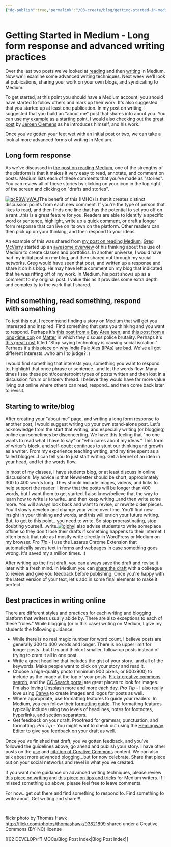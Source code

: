 ```yaml
---
{"dg-publish":true,"permalink":"/03-create/blog/getting-started-in-medium-long-form-response-and-advanced-writing-practices/","title":"Getting Started in Medium: Long form response and advanced writing practices","tags":["blogging","medium","online-content-construction","writing"]}
---
```


# Getting Started in Medium - Long form response and advanced writing practices

Over the last two posts we've looked at [reading](https://medium.com/@wiobyrne/getting-started-in-medium-reading-annotating-commenting-and-recommending-757f43be83ee#.p2cgqed9r) and then [writing](https://medium.com/the-slackerati/getting-started-in-medium-drafting-writing-and-publishing-58c7321e5eff) in Medium. Now we'll examine some advanced writing techniques. Next week we'll look at publications, sharing your work on your own blogs, and syndicating to Medium.

To get started, at this point you should have a Medium account, you should have started to follow others and mark up their work. It's also suggested that you started up at least one publication. In my post on writing, I suggested that you build an "about me" post that shares info about you. You can use [my example](https://medium.com/@wiobyrne/about-me-24a63f26e391#.oelysvlac) as a starting point. I would also checking out the [great post](https://medium.com/@jeroencl/about-me-love-to-collaborate-online-e3459a39a0a2) by [Jeroen Clemens](https://twitter.com/jeroencl) as he introduces himself, and his work.

Once you've gotten your feet wet with an initial post or two, we can take a look at more advanced forms of writing in Medium.

## Long form response

As we've discussed in [the post on reading Medium](https://medium.com/@wiobyrne/getting-started-in-medium-reading-annotating-commenting-and-recommending-757f43be83ee#.p2cgqed9r), one of the strengths of the platform is that it makes it very easy to read, annotate, and comment on posts. Medium lists each of these comments that you've made as "stories". You can review all of these stories by clicking on your icon in the top right of the screen and clicking on "drafts and stories".

[![qcR8WlyWAJ](images/qcR8WlyWAJ.gif)](http://wiobyrne.com/wp-content/uploads/2015/11/qcR8WlyWAJ.gif)The benefit of this (IMHO) is that it creates distinct discussion points from each new comment. If you're the type of person that likes to read, and then finds one line that has the potential to set you off on a rant...this is a great feature for you. Readers are able to identify a specific word or sentence, highlight, write up a quick comment, or draft a longer form response that can live on its own on the platform. Other readers can then pick up on your thinking, and then respond to your ideas.

An example of this was shared from [my post on reading Medium](https://medium.com/@wiobyrne/getting-started-in-medium-reading-annotating-commenting-and-recommending-757f43be83ee), [Greg McVerry](https://twitter.com/jgmac1106) started up an [awesome overview](https://medium.com/synapse/hacking-together-a-class-on-medium-c727fedd3e78) of his thinking about the use of Medium to create classes and portfolios. In another universe, I would have had my initial post on my blog, and then shared out through my social networks. Greg would have seen that post, and written up a response and share it on his blog. He may have left a comment on my blog that indicated that he was riffing off of my work. In Medium, his post shows up as a comment to my original post. I value this as it provides some extra depth and complexity to the work that I shared.

## Find something, read something, respond with something

To test this out, I recommend finding a story on Medium that will get you interested and inspired. Find something that gets you thinking and you want to respond. Perhaps it's [this post from a Bay Area teen](https://medium.com/matter/dear-officer-just-because-someone-has-a-badge-doesn-t-make-them-any-different-1586b33ab2df), and [this post from a long-time cop](https://medium.com/matter/dear-jessica-there-is-a-problem-with-police-culture-and-it-seems-to-be-getting-worse-every-day-a697d8f3dff3) on [Matter](https://medium.com/matter) in which they discuss police brutality. Perhaps it's [this great post](https://medium.com/digital-culturist/stop-saying-technology-is-causing-social-isolation-1e004de63a5e) titled "Stop saying technology is causing social isolation." Perhaps it's [this piece on why India Pale Ales (IPAs) are bad](https://medium.com/de-gustibus/india-pale-ales-ipas-are-bad-302f025949eb). We've all got different interests...who am I to judge? :)

I would find something that interests you, something you want to respond to, highlight that once phrase or sentence...and let the words flow. Many times I see these point/counterpoint types of posts written and then lost in a discussion forum or listserv thread. I believe they would have far more value living out online where others can read, respond...and then come back later to revisit.

## Starting to write/blog

After creating your "about me" page, and writing a long form response to another post, I would suggest writing up your own stand-alone post. Let's acknowledge from the start that writing, and especially writing (or blogging) online can sometimes be disconcerting. We have this feeling that "no one wants to read what I have to say" or "who cares about my ideas." This form of writer's block, and self-doubt continues to stunt our thinking and growth as a writer. From my experience teaching writing, and my time spent as a failed blogger...I can tell you to just start writing. Get a kernel of an idea in your head, and let the words flow.

In most of my classes, I have students blog, or at least discuss in online discussions. My advice is that Newsletter should be short, approximately 300 to 400 words long. They should include images, videos, and links to help support the reader. I know that the posts will be longer than 400 words, but I want them to get started. I also know/believe that the way to learn how to write is to write...and then keep writing...and then write some more. You will always look back and want to revise, or rewrite older pieces. You'll slowly develop and change your voice over time. You'll find new insight in your thinking and words, and this will enrich your future writing. But, to get to this point...you need to write. So stop procrastinating, stop doubting yourself...write.[![giphy](images/giphy.gif)](http://wiobyrne.com/wp-content/uploads/2015/11/giphy.gif)I also advise students to write someplace offline so they don't lose their drafts if something happens to their Internet. I often break that rule as I mostly write directly in WordPress or Medium on my browser. _Pro Tip_ - I use the Lazarus Chrome Extension that automatically saves text in forms and webpages in case something goes wrong. It's saved my a million times. :)

After writing up the first draft, you can always save the draft and revise it later with a fresh mind. In Medium you can [share the draft](https://medium.com/help-center/writing-128f049a7ad) with a colleague to review and give you feedback before publishing. Once you're happy with the latest version of your text, let's add in some final elements to make it perfect.

## Best practices in writing online

There are different styles and practices for each writing and blogging platform that writers usually abide by. There are also exceptions to each of these "rules." While blogging (or in this case) writing on Medium, I give my students the following guidance:

- While there is no real magic number for word count, I believe posts are generally 300 to 400 words and longer. There is no upper limit for longer posts...but I try and think of smaller, follow-up posts instead of trying to cram it all in one post.
- Write a great headline that includes the gist of your story...and all of the keywords. Make people want to click on your story and read it.
- Choose a high-quality photo (minimum 900 pixels, or 900x900) to include as the image at the top of your posts. [Flickr creative commons search](https://www.flickr.com/creativecommons/), and the [CC Search portal](http://search.creativecommons.org/) are great places to look for images. I'm also loving [Unsplash](https://unsplash.com/) more and more each day. _Pro Tip_ - I also really love using [Canva](https://www.canva.com/) to create images and logos for posts as well.
- Where appropriate, use formatting features to guide your readers. In Medium, you can follow their [formatting guide](https://medium.com/help-center/writing-128f049a7ad). The formatting features typically include using two levels of headlines, notes for footnotes, hyperlinks, and section separators.
- Get feedback on your draft. Proofread for grammar, punctuation, and formatting. _Pro Tip_ - You might want to check out using the [Hemingway Editor](http://www.hemingwayapp.com/) to give you feedback on your draft as well.

Once you've finished that draft, you've gotten feedback, and you've followed the guidelines above, go ahead and publish your story. I have other posts on the [use](http://wiobyrne.com/post-promote-and-protect-your-content-online-using-creative-commons-licensing/) and [citation of Creative Commons](http://wiobyrne.com/creative-commons-licensing-of-open-educational-content/) content. We can also talk about more advanced blogging...but for now celebrate. Share that piece out on your social networks and revel in what you've created.

If you want more guidance on advanced writing techniques, please review [this piece on writing](https://medium.com/help-center/writing-128f049a7ad) and [this piece on tips and tricks](https://medium.com/the-story/tips-and-tricks-for-medium-writers-1d79498101c3) for Medium writers. If I missed something up above, please feel free to leave comments.

For now...get out there and find something to respond to. Find something to write about. Get writing and share!!!

 

flickr photo by Thomas Hawk http://flickr.com/photos/thomashawk/93821899 shared under a Creative Commons (BY-NC) license

[[02 DEVELOP/🗂️ MOCs/Blog Post Index\|Blog Post Index]]